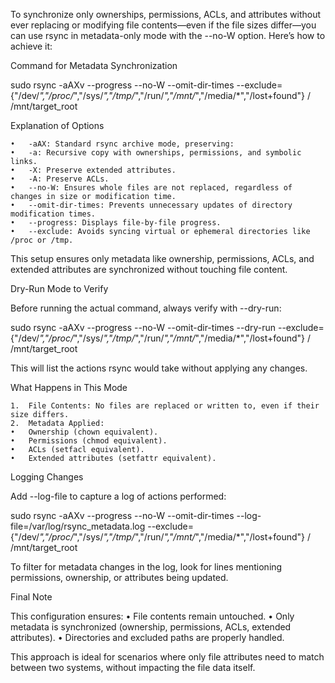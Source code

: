 To synchronize only ownerships, permissions, ACLs, and attributes without ever replacing or modifying file contents—even if the file sizes differ—you can use rsync in metadata-only mode with the --no-W option. Here’s how to achieve it:

Command for Metadata Synchronization

sudo rsync -aAXv --progress --no-W --omit-dir-times --exclude={"/dev/*","/proc/*","/sys/*","/tmp/*","/run/*","/mnt/*","/media/*","/lost+found"} / /mnt/target_root

Explanation of Options

	•	-aAX: Standard rsync archive mode, preserving:
	•	-a: Recursive copy with ownerships, permissions, and symbolic links.
	•	-X: Preserve extended attributes.
	•	-A: Preserve ACLs.
	•	--no-W: Ensures whole files are not replaced, regardless of changes in size or modification time.
	•	--omit-dir-times: Prevents unnecessary updates of directory modification times.
	•	--progress: Displays file-by-file progress.
	•	--exclude: Avoids syncing virtual or ephemeral directories like /proc or /tmp.

This setup ensures only metadata like ownership, permissions, ACLs, and extended attributes are synchronized without touching file content.

Dry-Run Mode to Verify

Before running the actual command, always verify with --dry-run:

sudo rsync -aAXv --progress --no-W --omit-dir-times --dry-run --exclude={"/dev/*","/proc/*","/sys/*","/tmp/*","/run/*","/mnt/*","/media/*","/lost+found"} / /mnt/target_root

This will list the actions rsync would take without applying any changes.

What Happens in This Mode

	1.	File Contents: No files are replaced or written to, even if their size differs.
	2.	Metadata Applied:
	•	Ownership (chown equivalent).
	•	Permissions (chmod equivalent).
	•	ACLs (setfacl equivalent).
	•	Extended attributes (setfattr equivalent).

Logging Changes

Add --log-file to capture a log of actions performed:

sudo rsync -aAXv --progress --no-W --omit-dir-times --log-file=/var/log/rsync_metadata.log --exclude={"/dev/*","/proc/*","/sys/*","/tmp/*","/run/*","/mnt/*","/media/*","/lost+found"} / /mnt/target_root

To filter for metadata changes in the log, look for lines mentioning permissions, ownership, or attributes being updated.

Final Note

This configuration ensures:
	•	File contents remain untouched.
	•	Only metadata is synchronized (ownership, permissions, ACLs, extended attributes).
	•	Directories and excluded paths are properly handled.

This approach is ideal for scenarios where only file attributes need to match between two systems, without impacting the file data itself.
